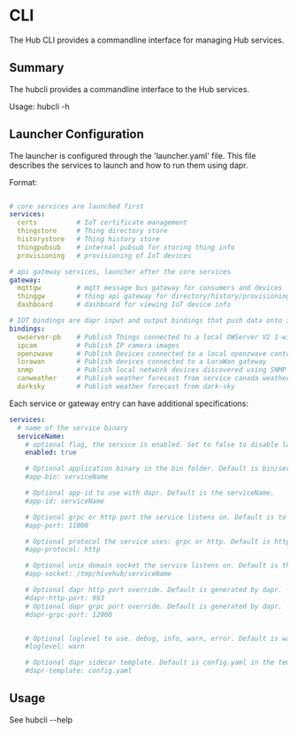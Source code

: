 # CLI

The Hub CLI provides a commandline interface for managing Hub services.

## Summary

The hubcli provides a commandline interface to the Hub services.

Usage:
  hubcli -h   



## Launcher Configuration

The launcher is configured through the 'launcher.yaml' file. This file describes the services to launch and how to run them using dapr.

Format:

```yaml

# core services are launched first 
services:
  certs          # IoT certificate management
  thingstore     # Thing directory store
  historystore   # Thing history store
  thingpubsub    # internal pubsub for storing thing info
  provisioning   # provisioning of IoT devices

# api gateway services, launcher after the core services
gateway:
  mqttgw         # mqtt message bus gateway for consumers and devices
  thinggw        # thing api gateway for directory/history/provisioning
  dashboard      # dashboard for viewing IoT device info

# IOT bindings are dapr input and output bindings that push data onto internal message bus
bindings:
  owserver-pb    # Publish Things connected to a local OWServer V2 1-wire gateway
  ipcam          # Publish IP camera images
  openzwave      # Publish Devices connected to a local openzwave controller
  lorawan        # Publish devices connected to a LoraWan gateway
  snmp           # Publish local network devices discovered using SNMP
  canweather     # Publish weather forecast from service canada weather API
  darksky        # Publish weather forecast from dark-sky
```

Each service or gateway entry can have additional specifications:

```yaml
services:
  # name of the service binary
  serviceName:
    # optional flag, the service is enabled. Set to false to disable launching the service.
    enabled: true

    # Optional application binary in the bin folder. Default is bin/serviceName
    #app-bin: serviceName

    # Optional app-id to use with dapr. Default is the serviceName.
    #app-id: serviceName

    # Optional grpc or http port the service listens on. Default is to use an app-socket. 
    #app-port: 11000

    # Optional protocol the service uses: grpc or http. Default is http.
    #app-protocol: http

    # Optional unix domain socket the service listens on. Default is the unix domain socket using the serviceName. 
    #app-socket: /tmp/hivehub/serviceName

    # Optional dapr http port override. Default is generated by dapr.
    #dapr-http-port: 993
    # Optional dapr grpc port override. Default is generated by dapr.
    #dapr-grpc-port: 12000


    # Optional loglevel to use. debug, info, warn, error. Default is warn
    #loglevel: warn

    # Optional dapr sidecar template. Default is config.yaml in the template directory  
    #dapr-template: config.yaml
```

## Usage

See hubcli --help 
